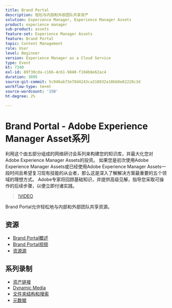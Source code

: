 ```yaml
---
title: Brand Portal
description: 轻松与内部和外部团队共享资产
solution: Experience Manager, Experience Manager Assets
product: experience manager
sub-product: assets
feature-set: Experience Manager Assets
feature: Brand Portal
topic: Content Management
role: User
level: Beginner
version: Experience Manager as a Cloud Service
type: Event
kt: 7340
exl-id: 89f30cda-c166-4c61-9840-f104b8e62ac4
duration: 3095
source-git-commit: 5c946ab73e78d4243ca310032a10bb8e82228c3d
workflow-type: tm+mt
source-wordcount: '150'
ht-degree: 2%

---
```


# Brand Portal - Adobe Experience Manager Asset系列

利用这个由五部分组成的网络研讨会系列来构建您的知识库，并最大化您对Adobe Experience Manager Assets的投资。 如果您是初次使用Adobe Experience Manager Assets或已经使用Adobe Experience Manager Assets一段时间且希望复习现有技能的从业者，那么这是深入了解解决方案最重要的五个领域的理想方式。 Adobe专家将回顾基础知识，并提供高级见解，指导您采取可操作的后续步骤，以便立即付诸实践。

>[!VIDEO](https://video.tv.adobe.com/v/332133/?quality=12&learn=on&hidetitle=true)

Brand Portal允许轻松地与内部和外部团队共享资源。

## 资源

* [Brand Portal概述](https://experienceleague.adobe.com/docs/experience-manager-brand-portal/using/introduction/brand-portal.html?lang=zh-Hans)
* [Brand Portal视频](https://experienceleague.adobe.com/docs/experience-manager-learn/assets/sharing/brand-portal/brand-portal.html?lang=zh-Hans)
* [资源源](https://experienceleague.adobe.com/docs/experience-manager-brand-portal/using/asset-sourcing-in-brand-portal/brand-portal-asset-sourcing.html?lang=zh-Hans)

## 系列录制

* [资产链接](asset-link.md)
* [Dynamic Media](dynamic-media.md)
* [文件夹结构和搜索](folder-structure-search.md)
* [元数据](metadata.md)
